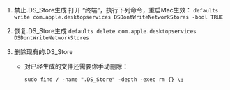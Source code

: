1. 禁止.DS_Store生成
   打开 “终端”，执行下列命令，重启Mac生效：
   ```defaults write com.apple.desktopservices DSDontWriteNetworkStores -bool TRUE```


2. 恢复.DS_Store生成
   ```defaults delete com.apple.desktopservices DSDontWriteNetworkStores```

3. 删除现有的.DS_Store
	- 对已经生成的文件还需要你手动删除：

	  ```sudo find / -name ".DS_Store" -depth -exec rm {} \;```

